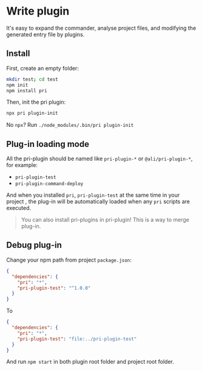 # Write plugin

It's easy to expand the commander, analyse project files, and modifying the generated entry file by plugins.

## Install

First, create an empty folder:

```bash
mkdir test; cd test
npm init
npm install pri
```

Then, init the pri plugin:

```bash
npx pri plugin-init
```

No `npx`? Run `./node_modules/.bin/pri plugin-init`

## Plug-in loading mode

All the pri-plugin should be named like `pri-plugin-*` or `@ali/pri-plugin-*`, for example:

* `pri-plugin-test`
* `pri-plugin-command-deploy`

And when you installed `pri`, `pri-plugin-test` at the same time in your project , the plug-in will be automatically loaded when any `pri` scripts are executed.

> You can also install pri-plugins in pri-plugin! This is a way to merge plug-in.

## Debug plug-in

Change your npm path from project `package.json`:

```json
{
  "dependencies": {
    "pri": "*",
    "pri-plugin-test": "^1.0.0"
  }
}
```

To

```json
{
  "dependencies": {
    "pri": "*",
    "pri-plugin-test": "file:../pri-plugin-test"
  }
}
```

And run `npm start` in both plugin root folder and project root folder.
